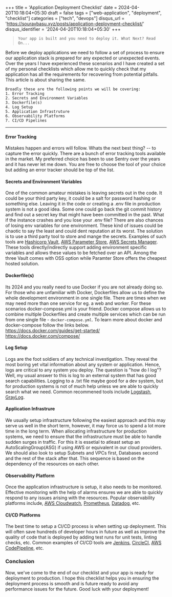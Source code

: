+++
title = 'Application Deployment Checklist'
date = 2024-04-20T10:18:04+05:30
draft = false
tags = ["web-application", "deployment", "checklist"]
categories = ["tech", "devops"]
disqus_url = 'https://souravbasu.xyz/posts/application-deployment-checklist/'
disqus_identifier = '2024-04-20T10:18:04+05:30'
+++


> ```Your app is built and you need to deploy it. What Next? Read On...```

Before we deploy applications we need to follow a set of process to ensure our application stack is prepared for any expected or unexpected events.
Over the years I have experienced these scenarios and I have created a set of my personal checklists which allow me to quickly check 
that my application has all the requirements for recovering from potential pitfalls. This article is about sharing the same.

```
Broadly these are the following points we will be covering:
1. Error Tracking
2. Secrets and Environment Variables
3. Dockerfile(s)
4. Log Setup
5. Application Infrastruture
6. Observability Platforms
7. CI/CD Pipelines
```
****

#### Error Tracking
Mistakes happen and errors will follow. Whats the next best thing? -- to capture the error quickly. 
There are a bunch of error tracking tools available in the market. My preferred choice has been to use Sentry over the years and it has never let me down. You are free to choose the tool of your choice but adding an error tracker should be top of the list.

#### Secrets and Environment Variables
One of the common amateur mistakes is leaving secrets out in the code. It could be your third party key, it could be a salt for password hashing or something else. Leaving it in the code or creating a .env file in production system is not a good idea. Some one could go back the git commit history and find out a secret key that might have been committed in the past. 
What if the instance crashes and you lose your .env file? There are also chances of losing env variables for one environment. These kind of issues could be chaotic to say the least and could dent reputation at its worst. 
The solution is to use a third party tool to store and mange the secrets. Examples of such tools are [Hashicorp Vault](https://www.vaultproject.io/), [AWS Parameter Store](https://docs.aws.amazon.com/systems-manager/latest/userguide/systems-manager-parameter-store.html), [AWS Secrets Manager](https://aws.amazon.com/secrets-manager/). These tools directly/indirectly support adding environment specific variables and allows these values to be fetched over an API. Among the three Vault comes with OSS option while Paramter Store offers the cheapest hosted solution.

#### Dockerfile(s)
Its 2024 and you really need to use Docker if you are not already doing so. For those who are unfamiliar with Docker, Dockerfiles allow us to define the whole development environment in one single file. There are times when we may need more than one service for eg. a web and worker. For these scenarios docker-compose.yml is your friend. Docker compose allows us to combine multiple Dockerfiles and create multiple services which can be run from one single file - `docker-compose.yml`. 
To learn more about docker and docker-compose follow the links below. \
https://docs.docker.com/guides/get-started/ \
https://docs.docker.com/compose/ 

#### Log Setup
Logs are the foot soldiers of any technical investigation. They reveal the most boring yet vital information about any system or application.
Hence, logs are critical to any system you deploy. The question is "how do I log"? Well, my usual answer to this is log to an external system that has good search capabilities. Logging to a .txt file maybe good for a dev system, but for production systems is not of much help unless we are able to quickly search what we need. Common recommened tools include [Logstash](https://www.elastic.co/logstash), [GrayLog](https://graylog.org/).

#### Application Infrastrure
We usually setup infrastructure following the easiest approach and this may serve us well in the short term, however, it may force us to spend a lot more time in the long term. When allocating infrastructure for production systems, we need to ensure that the infrastructure must be able to handle sudden surges in traffic. For this it is essetial to atleast setup an AutoScalingGroup(ASG) if using AWS or equivalent in our cloud providers. We should also look to setup Subnets and VPCs first, Databases second and the rest of the stack after that. This sequence is based on the dependency of the resources on each other.

#### Observability Platform
Once the application infrastructure is setup, it also needs to be monitored. Effective monitoring with the help of alarms ensures we are able to quickly respond to any issues arising with the resources. Popular observability platforms include, [AWS Cloudwatch](https://aws.amazon.com/cloudwatch/), [Prometheus](https://prometheus.io/), [Datadog](https://www.datadoghq.com/), etc.

#### CI/CD Platforms
The best time to setup a CI/CD process is when setting up deployment. This will often save hundreds of developer hours in future as well as improve the quality of code that is deployed by adding test runs for unit tests, linting checks, etc. Common examples of CI/CD tools are [Jenkins](https://www.jenkins.io/), [CircleCI](https://circleci.com/), [AWS CodePipeline](https://aws.amazon.com/codepipeline/), etc.


### Conclusion
Now, we've come to the end of our checklist and your app is ready for deployment to production. I hope this checklist helps you in ensuring the deployment process is smooth and is future ready to avoid any performance issues for the future. Good luck with your deployment!
